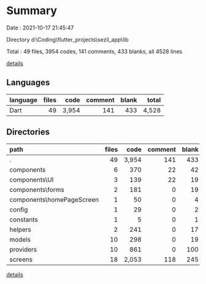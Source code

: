 # Summary

Date : 2021-10-17 21:45:47

Directory d:\Coding\flutter_projects\sezil_app\lib

Total : 49 files,  3954 codes, 141 comments, 433 blanks, all 4528 lines

[details](details.md)

## Languages
| language | files | code | comment | blank | total |
| :--- | ---: | ---: | ---: | ---: | ---: |
| Dart | 49 | 3,954 | 141 | 433 | 4,528 |

## Directories
| path | files | code | comment | blank | total |
| :--- | ---: | ---: | ---: | ---: | ---: |
| . | 49 | 3,954 | 141 | 433 | 4,528 |
| components | 6 | 370 | 22 | 42 | 434 |
| components\UI | 3 | 139 | 22 | 19 | 180 |
| components\forms | 2 | 181 | 0 | 19 | 200 |
| components\homePageScreen | 1 | 50 | 0 | 4 | 54 |
| config | 1 | 29 | 0 | 2 | 31 |
| constants | 1 | 5 | 0 | 1 | 6 |
| helpers | 2 | 241 | 0 | 17 | 258 |
| models | 10 | 298 | 0 | 19 | 317 |
| providers | 10 | 861 | 0 | 100 | 961 |
| screens | 18 | 2,053 | 118 | 245 | 2,416 |

[details](details.md)